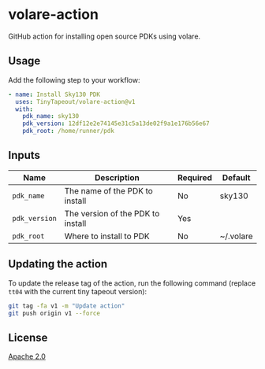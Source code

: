 # volare-action

GitHub action for installing open source PDKs using volare.

## Usage

Add the following step to your workflow:

```yaml
- name: Install Sky130 PDK
  uses: TinyTapeout/volare-action@v1
  with:
    pdk_name: sky130
    pdk_version: 12df12e2e74145e31c5a13de02f9a1e176b56e67
    pdk_root: /home/runner/pdk
```

## Inputs

| Name          | Description                       | Required | Default   |
| ------------- | --------------------------------- | -------- | --------- |
| `pdk_name`    | The name of the PDK to install    | No       | sky130    |
| `pdk_version` | The version of the PDK to install | Yes      |           |
| `pdk_root`    | Where to install to PDK           | No       | ~/.volare |

## Updating the action

To update the release tag of the action, run the following command (replace `tt04` with the current tiny tapeout version):

```bash
git tag -fa v1 -m "Update action"
git push origin v1 --force
```

## License

[Apache 2.0](LICENSE)
